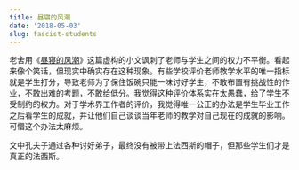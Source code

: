 ```yaml
---
title: 昼寝的风潮
date: '2018-05-03'
slug: fascist-students
---
```


老舍用《[昼寝的风潮](http://www.millionbook.com/mj/l/laoshe/zw14/152.htm)》这篇虚构的小文讽刺了老师与学生之间的权力不平衡。看起来像个笑话，但现实中确实存在这种现象。有些学校评价老师教学水平的唯一指标就是学生打分，导致老师为了保住饭碗只能一味讨好学生，不敢布置有挑战性的作业，不敢出难的考题，不敢给低分。我觉得这种评价体系实在太愚蠢，给了学生不受制约的权力。对于学术界工作者的评价，我觉得唯一公正的办法是学生毕业工作之后看学生的成就，并让他们自己谈谈当年老师的教学对自己现在的成就的影响。可惜这个办法太麻烦。

文中孔夫子通过各种讨好弟子，最终没有被带上法西斯的帽子，但那些学生们才是真正的法西斯。
